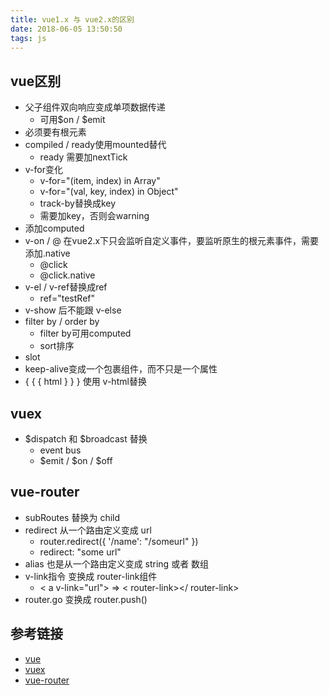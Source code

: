 ```yaml
---
title: vue1.x 与 vue2.x的区别
date: 2018-06-05 13:50:50
tags: js
---
```


## vue区别
- 父子组件双向响应变成单项数据传递
    - 可用$on / $emit
- 必须要有根元素
- compiled / ready使用mounted替代
    - ready 需要加nextTick
- v-for变化
    - v-for="(item, index) in Array"
    - v-for="(val, key, index) in Object"
    - track-by替换成key
    - 需要加key，否则会warning
- 添加computed 
- v-on / @ 在vue2.x下只会监听自定义事件，要监听原生的根元素事件，需要添加.native
    - @click
    - @click.native
- v-el / v-ref替换成ref
    - ref="testRef"
- v-show 后不能跟 v-else
- filter by / order by
    - filter by可用computed
    - sort排序
- slot
- keep-alive变成一个包裹组件，而不只是一个属性
- { { { html } } } 使用 v-html替换

## vuex
- $dispatch 和 $broadcast 替换
    - event bus
    - $emit / $on / $off 

## vue-router
- subRoutes 替换为 child
- redirect 从一个路由定义变成 url
    - router.redirect({ '/name': "/someurl" })
    - redirect: "some url"
- alias 也是从一个路由定义变成 string 或者 数组
- v-link指令 变换成 router-link组件
    - < a v-link="url"> => < router-link></ router-link>
- router.go 变换成 router.push()

## 参考链接
- [vue](https://cn.vuejs.org/v2/guide/migration.html)
- [vuex]()
- [vue-router](https://cn.vuejs.org/v2/guide/migration-vue-router.html)